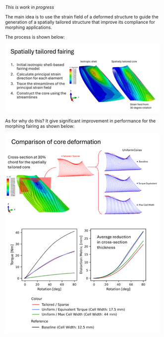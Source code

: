 *This is work in progress*

The main idea is to use the strain field of a deformed structure to guide the generation of a spatially tailored structure that improve its compliance for morphing applications.

The process is shown below: 

<img src="images/process.png" alt="process" width="500"/>

As for why do this? It give significant improvement in performance for the morphing fairing as shown below:

<img src="images/results.png" alt="result" width="500"/>